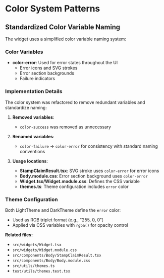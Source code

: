 # Color System Patterns

## Standardized Color Variable Naming

The widget uses a simplified color variable naming system:

### Color Variables

- **color-error**: Used for error states throughout the UI
  - Error icons and SVG strokes
  - Error section backgrounds
  - Failure indicators

### Implementation Details

The color system was refactored to remove redundant variables and standardize naming:

1. **Removed variables**:
   - `color-success` was removed as unnecessary

2. **Renamed variables**:
   - `color-failure` → `color-error` for consistency with standard naming conventions

3. **Usage locations**:
   - **StampClaimResult.tsx**: SVG stroke uses `color-error` for error icons
   - **Body.module.css**: Error section background uses `color-error`
   - **Widget.tsx/Widget.module.css**: Defines the CSS variable
   - **themes.ts**: Theme configuration includes `error` color

### Theme Configuration

Both LightTheme and DarkTheme define the `error` color:
- Used as RGB triplet format (e.g., "255, 0, 0")
- Applied via CSS variables with `rgba()` for opacity control

**Related files:**
- `src/widgets/Widget.tsx`
- `src/widgets/Widget.module.css`
- `src/components/Body/StampClaimResult.tsx`
- `src/components/Body/Body.module.css`
- `src/utils/themes.ts`
- `test/utils/themes.test.tsx`
